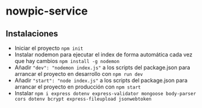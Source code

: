 # nowpic-service
## Instalaciones
- Iniciar el proyecto `npm init`
- Instalar nodemon para ejecutar el index de forma automática cada vez que hay cambios `npm install -g nodemon`
- Añadir `"dev": "nodemon index.js"` a los scripts del package.json para arrancar el proyecto en desarrollo con `npm run dev`
- Añadir `"start": "node index.js"` a los scripts del package.json para arrancar el proyecto en producción con `npm start`
- Instalar `npm i express dotenv express-validator mongoose body-parser cors dotenv bcrypt express-fileupload jsonwebtoken`